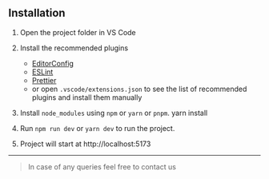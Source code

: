 
## Installation
1. Open the project folder in VS Code
2. Install the recommended plugins
   - [EditorConfig](https://marketplace.visualstudio.com/items?itemName=EditorConfig.EditorConfig)
   - [ESLint](https://marketplace.visualstudio.com/items?itemName=dbaeumer.vscode-eslint)
   - [Prettier](https://marketplace.visualstudio.com/items?itemName=esbenp.prettier-vscode)
   - or open `.vscode/extensions.json` to see the list of recommended plugins and install them manually
3. Install `node_modules` using `npm` or `yarn` or `pnpm`.
   yarn install

4. Run `npm run dev` or `yarn dev` to run the project.
5. Project will start at http://localhost:5173

---

> In case of any queries feel free to contact us
